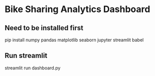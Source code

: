 # Bike Sharing Analytics Dashboard

## Need to be installed first
pip install numpy pandas matplotlib seaborn jupyter streamlit babel

## Run streamlit
streamlit run dashboard.py